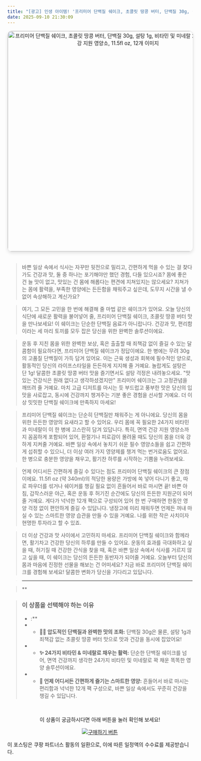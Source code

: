```yaml
---
title: "[광고] 인생 아이템! '프리미어 단백질 쉐이크, 초콜릿 땅콩 버터, 단백질 30g, 설탕 1g, 비타민 및 미네랄 24가지, 면역 건강 지원 영양소, 11.5fl oz, 12개'을(를) 만나보세요."
date: 2025-09-10 21:30:09
---
```


<div align="center">
    <a href="https://link.coupang.com/re/AFFSDP?lptag=AF8916626&pageKey=8701117542&itemId=25267389835&vendorItemId=93299331581&traceid=V0-153-1781f9b0f9f60121&requestid=20250911062952558206118192&token=31850C%7CGM" target="_blank">
        <img src="https://ads-partners.coupang.com/image1/nDZHPjZKjWXZSs2tnNeYmltbIOLY5FoAhqCQBajQnZYOuGfhSkEw_zjd6mfyQ0n2rIT66GcLUuWoO8fPYVEc0pAmuazVuIapdvdHWVM228IfHnSSeqxvH1P4YY-qRhEopwEs_-fLsVcdmIGCpNeUnQCytSiJbDt5kq-h5M0aMmleTEaOr6BI8qHveF9OWCEhpzo3v6oGN6He-j-Zo48OCQWJlVM2pvn8W4zkeNFg6xnkK5t-QSUUr5b_v3-rJDkISjTVQPKpyA87EixCraplBn20hdnoebPBjUPGyHF5Yyj7h37tCLo=" alt="프리미어 단백질 쉐이크, 초콜릿 땅콩 버터, 단백질 30g, 설탕 1g, 비타민 및 미네랄 24가지, 면역 건강 지원 영양소, 11.5fl oz, 12개 이미지" width="600" style="max-width: 100%; height: auto; border-radius: 12px; border: 1px solid #e0e0e0; box-shadow: 0 4px 8px rgba(0,0,0,0.1);">
    </a>
</div>
<br>

> 바쁜 일상 속에서 식사는 자꾸만 뒷전으로 밀리고, 간편하게 먹을 수 있는 걸 찾다가도 건강과 맛, 둘 중 하나는 포기해야만 했던 경험, 다들 있으시죠? 몸에 좋은 건 늘 맛이 없고, 맛있는 건 몸에 해롭다는 편견에 지쳐있지는 않으세요? 지쳐가는 몸에 활력을, 부족한 영양에는 든든함을 채워주고 싶은데, 도무지 시간을 낼 수 없어 속상해하고 계신가요?

> 여기, 그 모든 고민을 한 번에 해결해 줄 마법 같은 쉐이크가 있어요. 오늘 당신의 식단에 새로운 활력을 불어넣어 줄, 프리미어 단백질 쉐이크, 초콜릿 땅콩 버터 맛을 만나보세요! 이 쉐이크는 단순한 단백질 음료가 아니랍니다. 건강과 맛, 편리함이라는 세 마리 토끼를 모두 잡은 당신을 위한 완벽한 솔루션이에요.

> 운동 후 지친 몸을 위한 완벽한 보상, 혹은 출출할 때 죄책감 없이 즐길 수 있는 달콤함이 필요하다면, 프리미어 단백질 쉐이크가 정답이에요. 한 병에는 무려 30g의 고품질 단백질이 가득 담겨 있어요. 이는 근육 생성과 회복에 필수적인 양으로, 활동적인 당신의 라이프스타일을 든든하게 지지해 줄 거예요. 놀랍게도 설탕은 단 1g! 달콤한 초콜릿 땅콩 버터 맛을 즐기면서도 설탕 걱정은 내려놓으세요. "맛있는 건강식은 원래 없다고 생각하셨겠지만" 프리미어 쉐이크는 그 고정관념을 깨뜨려 줄 거예요. 마치 고급 디저트를 마시는 듯 부드럽고 풍부한 맛은 당신의 입맛을 사로잡고, 동시에 건강까지 챙겨주는 기분 좋은 경험을 선사할 거예요. 더 이상 밋밋한 단백질 쉐이크에 만족하지 마세요!

> 프리미어 단백질 쉐이크는 단순히 단백질만 채워주는 게 아니에요. 당신의 몸을 위한 든든한 영양의 요새라고 할 수 있어요. 우리 몸에 꼭 필요한 24가지 비타민과 미네랄이 이 한 병에 고스란히 담겨 있답니다. 특히, 면역 건강 지원 영양소까지 꼼꼼하게 포함되어 있어, 환절기나 피로감이 몰려올 때도 당신의 몸을 더욱 강하게 지켜줄 거예요. 바쁜 일상 속에서 놓치기 쉬운 필수 영양소들을 쉽고 간편하게 섭취할 수 있으니, 더 이상 여러 가지 영양제를 챙겨 먹는 번거로움도 없어요. 한 병으로 충분한 영양을 채우고, 활기찬 하루를 시작하는 기쁨을 누려보세요.

> 언제 어디서든 간편하게 즐길 수 있다는 점도 프리미어 단백질 쉐이크의 큰 장점이에요. 11.5fl oz (약 340ml)의 적당한 용량은 가방에 쏙 넣어 다니기 좋고, 따로 파우더를 섞거나 쉐이커를 챙길 필요 없이 흔들어서 바로 마시면 끝! 바쁜 아침, 갑작스러운 야근, 혹은 운동 후 허기진 순간에도 당신의 든든한 지원군이 되어줄 거예요. 게다가 넉넉한 12개 팩으로 구성되어 있어 한 번 구매하면 한동안 영양 걱정 없이 편안하게 즐길 수 있답니다. 냉장고에 미리 채워두면 언제든 꺼내 마실 수 있는 스마트한 영양 습관을 만들 수 있을 거예요. 나를 위한 작은 사치이자 현명한 투자라고 할 수 있죠.

> 더 이상 건강과 맛 사이에서 고민하지 마세요. 프리미어 단백질 쉐이크와 함께라면, 활기차고 건강한 당신의 하루를 만들 수 있어요. 운동의 효과를 극대화하고 싶을 때, 허기질 때 건강한 간식을 찾을 때, 혹은 바쁜 일상 속에서 식사를 거르지 않고 싶을 때, 이 쉐이크는 당신의 든든한 동반자가 되어줄 거예요. 오늘부터 당신의 몸과 마음에 진정한 선물을 해보는 건 어떠세요? 지금 바로 프리미어 단백질 쉐이크를 경험해 보세요! 달콤한 변화가 당신을 기다리고 있답니다.

> ---

> **


> ### 이 상품을 선택해야 하는 이유
> - :**
> - *   **💪🏻 압도적인 단백질과 완벽한 맛의 조화:** 단백질 30g은 물론, 설탕 1g과 죄책감 없는 초콜릿 땅콩 버터 맛으로 맛과 건강을 동시에 잡았어요!
> - *   **✨ 24가지 비타민 & 미네랄로 채우는 활력:** 단순한 단백질 쉐이크를 넘어, 면역 건강까지 생각한 24가지 비타민 및 미네랄로 꽉 채운 똑똑한 영양 솔루션이에요.
> - *   **🚀 언제 어디서든 간편하게 즐기는 스마트한 영양:** 흔들어서 바로 마시는 편리함과 넉넉한 12개 팩 구성으로, 바쁜 일상 속에서도 꾸준히 건강을 챙길 수 있답니다.


<br>

<div align="center">
  <p>이 상품이 궁금하시다면 아래 버튼을 눌러 확인해 보세요!</p>
  <a href="https://link.coupang.com/re/AFFSDP?lptag=AF8916626&pageKey=8701117542&itemId=25267389835&vendorItemId=93299331581&traceid=V0-153-1781f9b0f9f60121&requestid=20250911062952558206118192&token=31850C%7CGM" target="_blank">
    <img src="https://img.shields.io/badge/지금 바로 구매하기-FF5722?style=for-the-badge&logo=coupa&logoColor=white" alt="구매하기 버튼">
  </a>
</div>

이 포스팅은 쿠팡 파트너스 활동의 일환으로, 이에 따른 일정액의 수수료를 제공받습니다.

